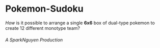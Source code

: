 # Pokemon-Sudoku
*How* is it possible to arrange a single **6x6** box of dual-type pokemon to create 12 different monotype team?

###### A SparkNguyen Production
